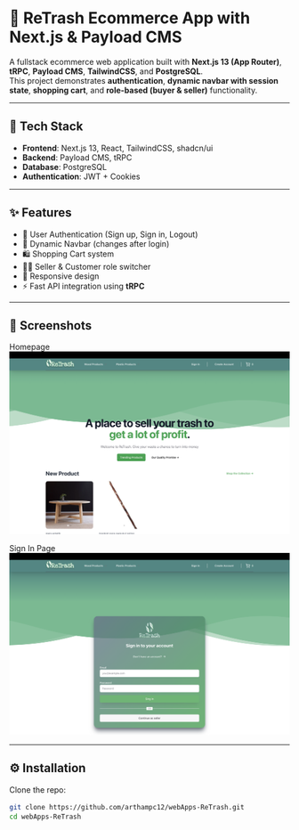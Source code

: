 # 🛒 ReTrash Ecommerce App with Next.js & Payload CMS

A fullstack ecommerce web application built with **Next.js 13 (App Router)**, **tRPC**, **Payload CMS**, **TailwindCSS**, and **PostgreSQL**.  
This project demonstrates **authentication**, **dynamic navbar with session state**, **shopping cart**, and **role-based (buyer & seller)** functionality.

---

## 🚀 Tech Stack
- **Frontend**: Next.js 13, React, TailwindCSS, shadcn/ui
- **Backend**: Payload CMS, tRPC
- **Database**: PostgreSQL
- **Authentication**: JWT + Cookies


---

## ✨ Features
- 🔐 User Authentication (Sign up, Sign in, Logout)  
- 🧾 Dynamic Navbar (changes after login)  
- 🛍 Shopping Cart system  
- 👨‍💼 Seller & Customer role switcher  
- 📱 Responsive design  
- ⚡ Fast API integration using **tRPC**  

---

## 📸 Screenshots
Homepage  
![Homepage](homepage.png)

Sign In Page  
![Sign In](singin.png)

---

## ⚙️ Installation

Clone the repo:
```bash
git clone https://github.com/arthampc12/webApps-ReTrash.git
cd webApps-ReTrash

